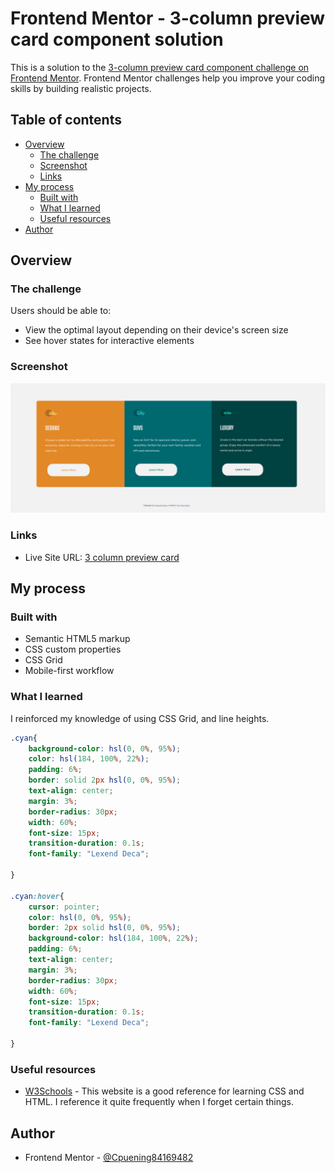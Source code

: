 # Frontend Mentor - 3-column preview card component solution

This is a solution to the [3-column preview card component challenge on Frontend Mentor](https://www.frontendmentor.io/challenges/3column-preview-card-component-pH92eAR2-). Frontend Mentor challenges help you improve your coding skills by building realistic projects. 

## Table of contents

- [Overview](#overview)
  - [The challenge](#the-challenge)
  - [Screenshot](#screenshot)
  - [Links](#links)
- [My process](#my-process)
  - [Built with](#built-with)
  - [What I learned](#what-i-learned)
  - [Useful resources](#useful-resources)
- [Author](#author)

## Overview

### The challenge

Users should be able to:

- View the optimal layout depending on their device's screen size
- See hover states for interactive elements

### Screenshot

![Desktop View](images/desktop_view.PNG)


### Links

- Live Site URL: [3 column preview card](https://cpuening84169482.github.io/3-col-preview-card/)

## My process

### Built with

- Semantic HTML5 markup
- CSS custom properties
- CSS Grid
- Mobile-first workflow

### What I learned

I reinforced my knowledge of using CSS Grid, and line heights.

```css
.cyan{
    background-color: hsl(0, 0%, 95%);
    color: hsl(184, 100%, 22%);
    padding: 6%;
    border: solid 2px hsl(0, 0%, 95%);
    text-align: center;
    margin: 3%;
    border-radius: 30px;
    width: 60%;
    font-size: 15px;
    transition-duration: 0.1s;
    font-family: "Lexend Deca";

}

.cyan:hover{
    cursor: pointer;
    color: hsl(0, 0%, 95%);
    border: 2px solid hsl(0, 0%, 95%);
    background-color: hsl(184, 100%, 22%);
    padding: 6%;
    text-align: center;
    margin: 3%;
    border-radius: 30px;
    width: 60%;
    font-size: 15px;
    transition-duration: 0.1s;
    font-family: "Lexend Deca";

}
```

### Useful resources

- [W3Schools](https://www.w3schools.com/html/html_css.asp) - This website is a good reference for learning CSS and HTML. I reference it quite frequently when I forget certain things.

## Author

- Frontend Mentor - [@Cpuening84169482](https://www.frontendmentor.io/profile/Cpuening84169482)
